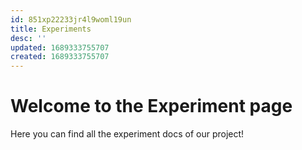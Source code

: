 ```yaml
---
id: 851xp22233jr4l9woml19un
title: Experiments
desc: ''
updated: 1689333755707
created: 1689333755707
---
```


# Welcome to the Experiment page

Here you can find all the experiment docs of our project!